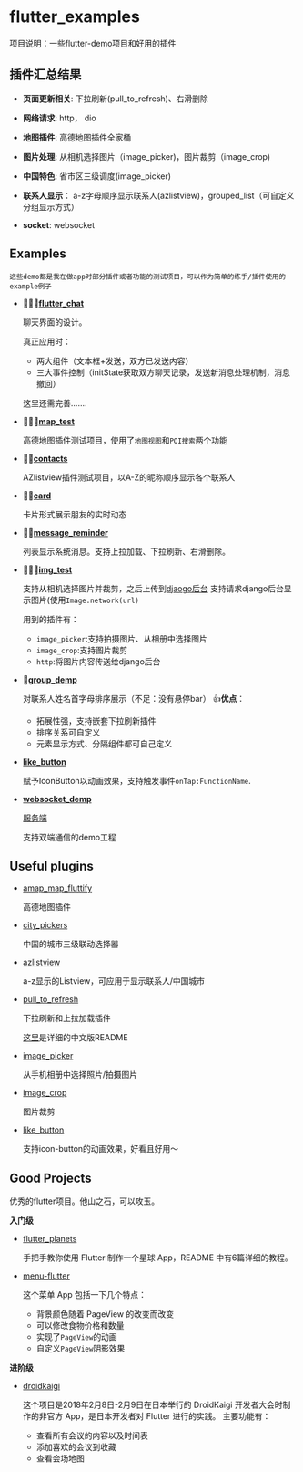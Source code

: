 # flutter_examples
项目说明：一些flutter-demo项目和好用的插件

## 插件汇总结果

* **页面更新相关**: 下拉刷新(pull_to_refresh)、右滑删除

* **网络请求**:     http， dio

* **地图插件**:     高德地图插件全家桶

* **图片处理**:     从相机选择图片（image_picker)，图片裁剪（image_crop)

* **中国特色**:     省市区三级调度(image_picker)

* **联系人显示**：   a-z字母顺序显示联系人(azlistview)，grouped_list（可自定义分组显示方式）

* **socket**:      websocket


## Examples

```
这些demo都是我在做app时部分插件或者功能的测试项目，可以作为简单的练手/插件使用的example例子
```
* 🌟🌟🌟[**flutter_chat**](https://github.com/WxxShirley/flutter_plugins_all/tree/master/flutter_chat)

   聊天界面的设计。
   
   真正应用时：
   
    *   两大组件（文本框+发送，双方已发送内容）
    *   三大事件控制（initState获取双方聊天记录，发送新消息处理机制，消息撤回）
    
    这里还需完善.......
  

* 🌟🌟🌟[**map_test**](https://github.com/WxxShirley/flutter_examples/tree/master/map_test)
   
   高德地图插件测试项目，使用了`地图视图`和`POI搜索`两个功能
   
   

* 🌟🌟[**contacts**](https://github.com/WxxShirley/flutter_examples/tree/master/contacts)

   AZlistview插件测试项目，以A-Z的昵称顺序显示各个联系人
   
   
* 🌟🌟[**card**](https://github.com/WxxShirley/flutter_examples/tree/master/card)
   
   卡片形式展示朋友的实时动态


* 🌟🌟[**message_reminder**](https://github.com/WxxShirley/flutter_examples/tree/master/message_reminder)

   列表显示系统消息。支持上拉加载、下拉刷新、右滑删除。
   
       
* 🌟🌟🌟[**img_test**](https://github.com/WxxShirley/flutter_examples/tree/master/image_test)

  支持从相机选择图片并裁剪，之后上传到[djaogo后台](https://github.com/WxxShirley/flutter_examples/tree/master/image_backend)
  支持请求django后台显示图片(使用`Image.network(url)`
  
  用到的插件有：
  * `image_picker`:支持拍摄图片、从相册中选择图片
  * `image_crop`:支持图片裁剪
  * `http`:将图片内容传送给django后台

* 🌟[**group_demp**](https://github.com/WxxShirley/flutter_plugins_all/tree/master/group_demo)
    
   对联系人姓名首字母排序展示（不足：没有悬停bar）
   👍**优点**：
     * 拓展性强，支持嵌套下拉刷新插件
     * 排序关系可自定义
     * 元素显示方式、分隔组件都可自己定义

* [**like_button**](https://github.com/WxxShirley/flutter_examples/tree/master/like_button_example)
   
   赋予IconButton以动画效果，支持触发事件`onTap:FunctionName`.


* [**websocket_demp**](https://github.com/WxxShirley/flutter_plugins_all/tree/master/websocket_demo)
   
   [服务端](https://github.com/WxxShirley/flutter_plugins_all/tree/master/websocket_test)
   
   支持双端通信的demo工程


   
## Useful plugins

* [amap_map_fluttify](https://pub.dev/packages/amap_map_fluttify)

   高德地图插件

* [city_pickers](https://pub.dev/packages/city_pickers)

   中国的城市三级联动选择器

* [azlistview](https://pub.dev/packages/azlistview)

   a-z显示的Listview，可应用于显示联系人/中国城市

* [pull_to_refresh](https://pub.dev/packages/pull_to_refresh)

   下拉刷新和上拉加载插件
   
   [这里](https://github.com/peng8350/flutter_pulltorefresh/blob/master/README_CN.md)是详细的中文版README
   
   
* [image_picker](https://pub.dev/packages/image_picker)

  从手机相册中选择照片/拍摄图片


* [image_crop](https://pub.dev/packages/image_crop)
  
  图片裁剪

* [like_button](https://github.com/fluttercandies/like_button/blob/master/README-ZH.md)
   
   支持icon-button的动画效果，好看且好用～

## Good Projects
优秀的flutter项目。他山之石，可以攻玉。

**入门级**
 * [flutter_planets](https://github.com/sergiandreplace/flutter_planets_tutorial)
    
   手把手教你使用 Flutter 制作一个星球 App，README 中有6篇详细的教程。
  
 * [menu-flutter](https://github.com/braulio94/menu_flutter)
   
   这个菜单 App 包括一下几个特点：
   * 背景颜色随着 PageView 的改变而改变
   * 可以修改食物价格和数量
   * 实现了`PageView`的动画
   * 自定义`PageView`阴影效果
  

**进阶级**
 * [droidkaigi](https://github.com/konifar/droidkaigi2018-flutter)
   
   这个项目是2018年2月8日-2月9日在日本举行的 DroidKaigi 开发者大会时制作的非官方 App，是日本开发者对 Flutter 进行的实践。
   主要功能有：
   * 查看所有会议的内容以及时间表
   * 添加喜欢的会议到收藏
   * 查看会场地图
   
